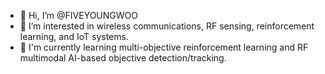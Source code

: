 - 👋 Hi, I’m @FIVEYOUNGWOO
- 👀 I’m interested in wireless communications, RF sensing, reinforcement learning, and IoT systems.
- 🌱 I'm currently learning multi-objective reinforcement learning and RF multimodal AI-based objective detection/tracking.

<!---
FIVEYOUNGWOO/FIVEYOUNGWOO is a ✨ special ✨ repository because its `README.md` (this file) appears on your GitHub profile.
You can click the Preview link to take a look at your changes.
--->
